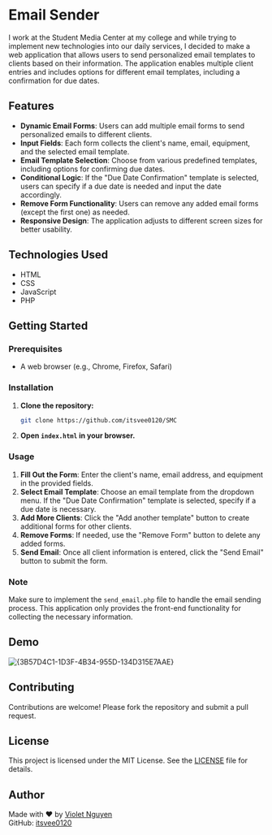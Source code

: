 
# Email Sender

I work at the Student Media Center at my college and while trying to implement new technologies into our daily services, I decided to make a web application that allows users to send personalized email templates to clients based on their information. The application enables multiple client entries and includes options for different email templates, including a confirmation for due dates.


## Features

- **Dynamic Email Forms**: Users can add multiple email forms to send personalized emails to different clients.
- **Input Fields**: Each form collects the client's name, email, equipment, and the selected email template.
- **Email Template Selection**: Choose from various predefined templates, including options for confirming due dates.
- **Conditional Logic**: If the "Due Date Confirmation" template is selected, users can specify if a due date is needed and input the date accordingly.
- **Remove Form Functionality**: Users can remove any added email forms (except the first one) as needed.
- **Responsive Design**: The application adjusts to different screen sizes for better usability.

## Technologies Used

- HTML
- CSS
- JavaScript
- PHP

## Getting Started

### Prerequisites

- A web browser (e.g., Chrome, Firefox, Safari)

### Installation

1. **Clone the repository:**

   ```bash
   git clone https://github.com/itsvee0120/SMC
   
   ```

2. **Open `index.html` in your browser.**

### Usage

1. **Fill Out the Form**: Enter the client's name, email address, and equipment in the provided fields.
2. **Select Email Template**: Choose an email template from the dropdown menu. If the "Due Date Confirmation" template is selected, specify if a due date is necessary.
3. **Add More Clients**: Click the "Add another template" button to create additional forms for other clients.
4. **Remove Forms**: If needed, use the "Remove Form" button to delete any added forms.
5. **Send Email**: Once all client information is entered, click the "Send Email" button to submit the form.

### Note

Make sure to implement the `send_email.php` file to handle the email sending process. This application only provides the front-end functionality for collecting the necessary information.

## Demo

![{3B57D4C1-1D3F-4B34-955D-134D315E7AAE}](https://github.com/user-attachments/assets/01238963-e2e9-4a96-8f24-74272bc6cd37)


## Contributing

Contributions are welcome! Please fork the repository and submit a pull request.

## License

This project is licensed under the MIT License. See the [LICENSE](LICENSE) file for details.

## Author

Made with ❤️ by [Violet Nguyen](https://linkedin.com/in/violetnguyen0120/)  
GitHub: [itsvee0120](https://github.com/itsvee0120)

